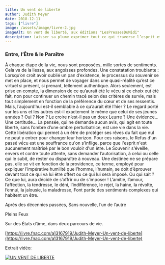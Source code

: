 ```yaml
---
title: Un vent de liberté
author: Judith Meyer
date: 2018-12-11
tags: ["livre"]
image: /assets/image/livre-2.jpg
imageAlt: Un vent de liberté, aux éditions "LesPressesDuMidi"
description: Laisser sa plume exprimer tout ce qui traverse l’esprit et bouscule l’âme, dévoile une amitié donnée ou reçue, un amour insoupçonné ou avoué. Ces ressentis tardifs ou nouveaux n’entravent aucun avenir du fait que ces lumières frissonnantes représentent, dans ce monde si difficile, l’expression d’une libération. Celle qui va permettre d’entrer avec bonheur ou désespoir, dans un virtuel secouant la réalité qui, quelquefois, a tant besoin d’évasion.
---
```


### Entre, l’Être & le Paraître

À chaque étape de la vie, nous sont proposées, mille sortes de sentiments. Cela va de la liesse, aux
angoisses profondes.
Une constatation troublante :
Lorsqu’on croit avoir oublié un pan d’existence, le processus du souvenir se met en place, et nous
permet de voyager dans une quasi-réalité qu’est ce virtuel si présent, si prenant, tellement authentique.
Alors seulement, est prise en compte, la dimension de ce qu’aurait été le vécu si ce choix eut été fait,
non pour continuer un chemin tracé selon des critères de survie, mais tout simplement en fonction de
la préférence du cœur et de ses ressentis.
Mais, l’aujourd’hui est-il semblable à ce qu’aurait été l’hier ? Le regard porté sur les uns et les autres
est-il exactement le même que celui de ses jeunes années ? Oui ? Non ?
Le croire n’est-il pas un doux Leurre ?
Une évidence… Une certitude… La pensée, qui ne demande aucun avis, qui agit en toute liberté, sans
l’ombre d’une ombre perturbatrice, est une vie dans la vie. Cette libération qui permet à un être de
protéger ses rêves du fait que nul ne peut y entrer pour changer leur horizon.
Pour ces raisons, le Refus d&#39;un passé vécu est une souffrance qu&#39;on s&#39;inflige, parce que l&#39;esprit n&#39;est
aucunement maîtrisé par le bon vouloir d&#39;un être.
Le Souvenir s&#39;éveille, envers et contre toute attente, sans demander l’autorisation, à celui ou celle
qui le subit, de rester ou disparaître à nouveau.
Une destinée ne se prépare pas, elle se vit en fonction de la providence, ce terme, employé pour
expliquer l’impérative humilité que l’homme, l’humain, se doit d’éprouver devant tout ce qui va lui
être offert ou ce qui lui sera imposé.
Ou qui sait ? Ce que lui, aura décidé de s’offrir ou de s’imposer !
L’amitié, l’amour, l’affection, la tendresse, le déni, l’indifférence, le rejet, la haine, la révolte, l’ennui,
la jalousie, la maladresse,
Font partie des sentiments complexes qui habitent un être.

Après des décennies passées, Sans nouvelle, l’un de l’autre

Pleins Feux

Sur des États d’âme, dans deux parcours de vie.

[https://livre.fnac.com/a13167919/Judith-Meyer-Un-vent-de-liberte](https://livre.fnac.com/a13167919/Judith-Meyer-Un-vent-de-liberte)

Extrait vidéo:

[![UN VENT DE LIBERTE](https://img.youtube.com/vi/zEn7q7__W6c/0.jpg)](https://www.youtube.com/watch?v=zEn7q7__W6c)